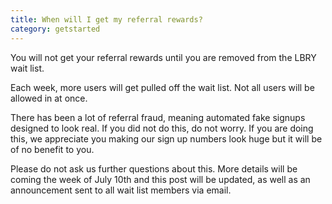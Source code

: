 ```yaml
---
title: When will I get my referral rewards?
category: getstarted
---
```


You will not get your referral rewards until you are removed from the LBRY wait list.

Each week, more users will get pulled off the wait list. Not all users will be allowed in at once.

There has been a lot of referral fraud, meaning automated fake signups designed to look real. If you did not do this, do not worry. If you are doing this, we appreciate you making our sign up numbers look huge but it will be of no benefit to you.

Please do not ask us further questions about this. More details will be coming the week of July 10th and this post will be updated, as well as an announcement sent to all wait list members via email.
